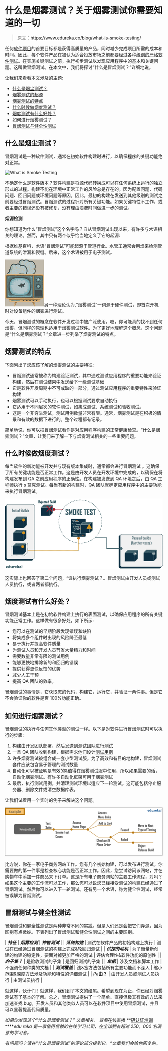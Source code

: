 # 什么是烟雾测试？关于烟雾测试你需要知道的一切

> 原文：<https://www.edureka.co/blog/what-is-smoke-testing/>

任何[软件项目](https://www.edureka.co/blog/what-is-software-testing/)的首要目标都是获得高质量的产品，同时减少完成项目所需的成本和时间。因此，每个软件产品在被认为适合投放市场之前都要经过各种[级别的严格软件测试](https://www.edureka.co/blog/types-of-software-testing/#typesoftesting)。在实施关键测试之前，执行初步测试以发现应用程序中的基本和关键问题。这叫做冒烟测试。在本文中，我们将探讨“什么是冒烟测试？”详细地说。

让我们来看看本文涉及的主题:

*   [什么是烟尘测试？](#SmokeTesting)
*   [烟雾测试的起源](#SmokeTestingHistory)
*   [烟雾测试的特点](#SmokeTestingFeatures)
*   [什么时候做烟度测试？](#SmokeTestingTime)
*   [烟度测试有什么好处？](#SmokeTestingBenefits)
*   如何进行烟雾测试？
*   [冒烟测试与健全性测试](#SmokeTestingvsSanityTesting)

## **什么是烟尘测试？**

冒烟测试是一种软件测试，通常在初始软件构建时进行，以确保程序的关键功能绝对正常。

![What is Smoke Testing](img/4c8a2fc8506534c8b85dc62771e257da.png)

不确定什么是软件版本？软件构建是将源代码转换成可以在任何系统上运行的独立形式的过程。构建不能在环境中正常工作的风险总是存在的。因为配置问题、代码问题、回归问题或环境问题等原因。因此，最初的构建在发送到其他级别的测试之前要经过冒烟测试。冒烟测试的过程针对所有关键功能。如果关键特性不工作，或者主要的错误还没有被修复，没有理由浪费时间做进一步的测试。

**烟源检测**

你想知道为什么“冒烟测试”这个名字吗？自从冒烟测试出现以来，有许多与术语相关的理论。然而，其中只有两个似乎恰当地定义了它的起源:

根据维基百科，术语“冒烟测试”可能起源于管道行业。水管工通常会用烟来检测管道系统的泄漏和裂缝。后来，这个术语被用于电子测试。

![](img/86da25e0294389acb348f3c2b8f22f05.png)另一种理论认为,“烟雾测试”一词源于硬件测试，即首次开机时对设备组件的烟雾进行测试。

今天，冒烟测试的概念在软件开发过程中被广泛使用。嗯，你可能真的找不到任何烟雾，但同样的原理也适用于烟雾测试软件。为了更好地理解这个概念，这个问题是“什么是烟雾测试？”文章进一步列举了烟雾测试的特点。

## **烟雾测试的特点**

下面列出了您应该了解的烟雾测试的主要特征:

*   冒烟测试通常被称为构建验证测试，其中通过测试应用程序的重要功能来验证构建，然后在测试结果中发送给下一级测试基础
*   它是软件开发周期中不可或缺的一部分，通过测试应用程序的重要特性来验证构建
*   烟雾测试可以手动执行，也可以根据测试要求自动执行
*   它适用于不同层次的软件测试，如集成测试、系统测试和验收测试。
*   这是一个非穷举测试，测试用例数量非常有限。通常，烟雾测试是在积极的情景和有效的数据下进行的。整个过程都有记录。

简单地说，你可以把冒烟测试看作是对应用程序构建的正常健康检查。“什么是烟雾测试？”文章，让我们来了解一下与烟雾测试相关的一些重要问题。

## **什么时候做烟度测试？**

每当软件的新功能被开发并与现有版本集成时，通常都会进行冒烟测试 。这确保了所有关键功能是否正常工作。这是由开发人员在开发环境中完成的，以确保在将构建发布到 QA 之前应用程序的正确性。在构建被发送到 QA 环境之后，由 QA 工程师执行 s 莫克测试。每当有新的构建时，QA 团队就确定应用程序中的主要功能来执行冒烟测试。

![Smoke Testing explained with example](img/0e674b4dbf3260b91e184f4b328a55b8.png)

这实际上也回答了第二个问题，“谁执行烟雾测试？。冒烟测试由开发人员或测试人员执行，或者两者都执行。

## **烟度测试有什么好处？**

冒烟测试基本上是在初始软件构建上执行的表面测试，以确保应用程序的所有关键功能正常工作。这样做有很多好处，如下所示:

*   您可以在测试的早期阶段发现错误和缺陷
*   将集成多个组件时出现的风险降至最低
*   易于执行并提高软件质量
*   为测试人员和开发人员节省大量精力和时间
*   需要数量非常有限的测试用例
*   能够更快地排除新的和回归的错误
*   提供获得更快反馈的优势
*   减少人工干预
*   提高 QA 团队的效率。

冒烟测试的事情是，它获取您的代码，构建它，运行它，并验证一两件事。但是它不会验证你的软件是否 100%功能正确。

## 如何进行烟雾测试？

冒烟测试的执行与任何其他类型的测试一样。以下是对软件进行冒烟测试时可以执行的步骤:

1.  构建由开发团队部署，然后发送到测试团队进行测试
2.  一旦 QA 团队收到构建，根据需求他们设计[测试用例](https://www.edureka.co/blog/test-case-in-software-testing/#TestCase)
3.  许多烟雾测试被组合成一套小型测试服。为了高效和有目的地构建，冒烟测试套件应该包含易于管理的测试数量
4.  自动化可以被证明是有效的&值得在烟雾测试服中使用，所以如果需要的话，自动化烟雾测试。有许多自动化框架可用于烟雾测试
5.  最后，执行测试用例，并清理测试环境以适应下一轮测试。这可能包括停止服务器、删除文件或清空数据库表。

让我们试着用一个实时的例子来解决这个问题。

![Smoke TestingEx - What is Smoke Testing? - Edureka](img/a73c7ba62b45c96680f3e84007ba9ac8.png)

比方说，你在一家电子商务网站工作。您有几个初始构建，可以发布进行测试。你需要做的第一件事是检查核心功能是否正常工作。因此，您尝试访问该网站，并在购物车中添加一件商品来下订单。这是所有电子商务网站的主要工作流程，对吗？如果这个主要的工作流可以工作，那么您可以说您已经接受测试的构建已经通过了冒烟测试。然后你可以进入下一轮测试。还有另一个术语，称为健全性测试，经常被误解为冒烟测试。

## **冒烟测试与健全性测试**

冒烟测试和健全性测试是两种非常不同的实践。但是人们还是会把它们弄混，因为区别有点微妙。下表列出了冒烟测试和健全性测试之间的主要区别。

| ***特征*** | ***烟雾检测*** | ***神智测试*** |
| ***系统构建*** | 测试在软件产品的初始构建上执行 | 测试在已经通过冒烟测试的构建上完成&轮回归测试 |
| ***试探的动机*** | 为了衡量新创建的构建的稳定性，要面对掉更加严格的测试 | 评估合理性&软件功能的原创性 |
| ***的子集？*** | 是验收测试的子集 | 是回归测试的子集 |
| ***单据*** | 涉及文档和脚本工作 | 不强调任何种类的文档 |
| ***测试覆盖*** | 浅&宽方法包括所有主要功能而不深入 | 缩小范围&深度方法涉及功能和特性的详细测试 |
| *Pe***由？** | 由开发人员或测试人员执行 | 由测试员执行 |

就这样，伙计们！就这样，我们到了本文的结尾。希望到现在为止，你已经对烟雾测试有了基本的了解。总之，冒烟测试提供了一个简单、直接但极其有效的方法来加速查找 bug。开发人员和其他类似人员可以在软件项目中使用冒烟测试，并且可以显著提高代码质量。

*如果你发现这个“什么是烟度测试？”* *文章相关，* *查看*在线直播 **[硒认证培训](https://www.edureka.co/selenium-certification-training)*****edu reka 是一家值得信赖的在线学习公司，在全球拥有超过 250，000 名满意的学习者。*

*有问题吗？请在“什么是烟雾测试”的评论部分提到它。“文章我们会给你回复的。*